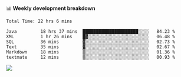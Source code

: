 

📊 **Weekly development breakdown**
<!--START_SECTION:waka-->

```text
Total Time: 22 hrs 6 mins

Java         18 hrs 37 mins  █████████████████████░░░░   84.23 %
XML          1 hr 26 mins    █▓░░░░░░░░░░░░░░░░░░░░░░░   06.48 %
SQL          36 mins         ▓░░░░░░░░░░░░░░░░░░░░░░░░   02.73 %
Text         35 mins         ▓░░░░░░░░░░░░░░░░░░░░░░░░   02.67 %
Markdown     18 mins         ▒░░░░░░░░░░░░░░░░░░░░░░░░   01.36 %
textmate     12 mins         ▒░░░░░░░░░░░░░░░░░░░░░░░░   00.93 %
```

<!--END_SECTION:waka-->

<p align="left" dir="auto">
  <a href="#">
    <img src="https://github-readme-stats.vercel.app/api?username=JiHongYuan&show_icons=true&inc">
  </a>
</p>
